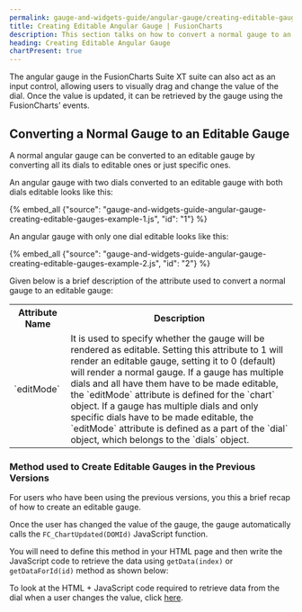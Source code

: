 ```yaml
---
permalink: gauge-and-widgets-guide/angular-gauge/creating-editable-gauges.html
title: Creating Editable Angular Gauge | FusionCharts
description: This section talks on how to convert a normal gauge to an editable one.
heading: Creating Editable Angular Gauge
chartPresent: true
---
```


The angular gauge in the FusionCharts Suite XT suite can also act as an input control, allowing users to visually drag and change the value of the dial. Once the value is updated, it can be retrieved by the gauge using the FusionCharts’ events.

## Converting a Normal Gauge to an Editable Gauge

A normal angular gauge can be converted to an editable gauge by converting all its dials to editable ones or just specific ones.

An angular gauge with two dials converted to an editable gauge with both dials editable looks like this:

{% embed_all {"source": "gauge-and-widgets-guide-angular-gauge-creating-editable-gauges-example-1.js", "id": "1"} %}

An angular gauge with only one dial editable looks like this:

{% embed_all {"source": "gauge-and-widgets-guide-angular-gauge-creating-editable-gauges-example-2.js", "id": "2"} %}

Given below is a brief description of the attribute used to convert a normal gauge to an editable gauge:

<table>
  <tr>
    <th>Attribute Name</th>
    <th>Description</th>
  </tr>
  <tr>
    <td>`editMode`</td>
    <td>It is used to specify whether the gauge will be rendered as editable. Setting this attribute to 1 will render an editable gauge, setting it to 0 (default) will render a normal gauge. If a gauge has multiple dials and all have them have to be made editable, the `editMode` attribute is defined for the `chart` object. If a gauge has multiple dials and only specific dials have to be made editable, the `editMode` attribute is defined as a part of the `dial` object, which belongs to the `dials` object.</td>
  </tr>
</table>


### Method used to Create Editable Gauges in the Previous Versions

For users who have been using the previous versions, you this a brief recap of how to create an editable gauge.

Once the user has changed the value of the gauge, the gauge automatically calls the `FC_ChartUpdated(DOMId)` JavaScript function.

You will need to define this method in your HTML page and then write the JavaScript code to retrieve the data using `getData(index)` or `getDataForId(id)` method as shown below:

To look at the HTML + JavaScript code required to retrieve data from the dial when a user changes the value, click [here](http://docs.fusioncharts.com/widgets/Contents/Angular/Edit.html).